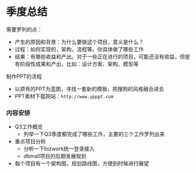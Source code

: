 # 季度总结

需要罗列的点：

- 产生的原因和背景：为什么要做这个项目，意义是什么？
- 过程：如何实现的，架构，流程等。你具体做了哪些工作
- 结果：有哪些收益和产出。对于一些正在进行的项目，可能还没有收益，但是有阶段性成果和产出，比如：设计方案、架构、模型等



制作PPT的流程

- 以原有的PPT为蓝图，寻找一套新的模板，把搜狗的风格融合进去
- PPT素材下载网站：`http://www.ypppt.com`

### 内容安排

- Q3工作概览
  - 列举一下Q3季度都完成了哪些工作，主要的三个工作罗列出来
- 重点项目分析
  - 分析一下bizwork统一登录接入
  - dbmall项目的后期发展规划
- 每个项目有一个架构图，规划路线图，方便到时候进行展望